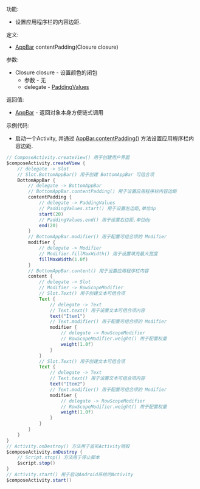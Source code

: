 功能:

+ 设置应用程序栏的内容边距.

定义:

+ [AppBar](/API/UI/Compose/Widget/AppBar/README.md) contentPadding(Closure closure)

参数:

+ Closure closure - 设置颜色的闭包
    + 参数 - 无
    + delegate - [PaddingValues](/API/UI/Compose/Graphics/PaddingValues/README.md)

返回值:

+ [AppBar](/API/UI/Compose/Widget/AppBar/README.md) - 返回对象本身方便链式调用

示例代码:

+ 启动一个Activity, 并通过 [AppBar.contentPadding()](/API/UI/Compose/Widget/AppBar/README.md?id=contentPadding)
  方法设置应用程序栏内容边距.

```groovy
// ComposeActivity.createView() 用于创建用户界面
$composeActivity.createView {
    // delegate -> Slot
    // Slot.BottomAppBar() 用于创建 BottomAppBar 可组合项
    BottomAppBar {
        // delegate -> BottomAppBar
        // BottomAppBar.contentPadding() 用于设置应用程序栏内容边距
        contentPadding {
            // delegate -> PaddingValues
            // PaddingValues.start() 用于设置左边距,单位dp
            start(20)
            // PaddingValues.end() 用于设置右边距,单位dp
            end(20)
        }
        // BottomAppBar.modifier() 用于配置可组合项的 Modifier
        modifier {
            // delegate -> Modifier
            // Modifier.fillMaxWidth() 用于设置填充最大宽度
            fillMaxWidth(1.0f)
        }
        // BottomAppBar.content() 用于设置应用程序栏内容
        content {
            // delegate -> Slot
            // Modifier -> RowScopeModifier
            // Slot.Text() 用于创建文本可组合项
            Text {
                // delegate -> Text
                // Text.text() 用于设置文本可组合项内容
                text("Item1")
                // Text.modifier() 用于配置可组合项的 Modifier
                modifier {
                    // delegate -> RowScopeModifier
                    // RowScopeModifier.weight() 用于配置权重
                    weight(1.0f)
                }
            }
            // Slot.Text() 用于创建文本可组合项
            Text {
                // delegate -> Text
                // Text.text() 用于设置文本可组合项内容
                text("Item2")
                // Text.modifier() 用于配置可组合项的 Modifier
                modifier {
                    // delegate -> RowScopeModifier
                    // RowScopeModifier.weight() 用于配置权重
                    weight(1.0f)
                }
            }
        }
    }
}
// Activity.onDestroy() 方法用于监听Activity销毁
$composeActivity.onDestroy {
    // Script.stop() 方法用于停止脚本
    $script.stop()
}
// Activity.start() 用于启动Android系统的Activity
$composeActivity.start()
```